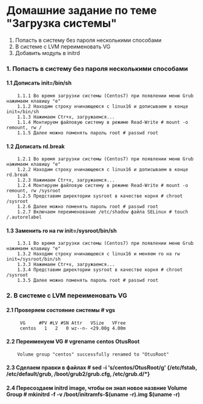 # Домашние задание по теме "Загрузка системы"

1. Попасть в систему без пароля несколькими способами
2. В системе с LVM переименовать VG
3. Добавить модуль в initrd


### 1.  Попасть в систему без пароля несколькими способами

####    1.1 Дописать init=/bin/sh
        1.1.1 Во время загрузки системы (Centos7) при появлении меню Grub нажимаем клавишу "e"
        1.1.2 Находим строку нчинающеюся с linux16 и дописываем в конце init=/bin/sh
        1.1.3 Нажимаем Ctr+x, загружаемся... 
        1.1.4 Монтируем файловую систему в режиме Read-Write # mount -o remount, rw /
        1.1.5 Далее можно поменять пароль root # passwd root

####    1.2 Дописать rd.break
        1.2.1 Во время загрузки системы (Centos7) при появлении меню Grub нажимаем клавишу "e"
        1.2.2 Находим строку нчинающеюся с linux16 и дописываем в конце rd.break
        1.2.3 Нажимаем Ctr+x, загружаемся...
        1.2.4 Монтируем файловую систему в режиме Read-Write # mount -o remount, rw /sysroot
        1.2.5 Представим директории sysroot в качестве корня # chroot /sysroot
        1.2.6 Далее можно поменять пароль root # passwd root
        1.2.7 Включаем переименование /etc/shadow файла SELinux # touch /.autorelabel


####    1.3 Заменить ro на rw init=/sysroot/bin/sh
        1.3.1 Во время загрузки системы (Centos7) при появлении меню Grub нажимаем клавишу "e"
        1.3.2 Находим строку нчинающеюся с linux16 и меняем ro на rw init=/sysroot/bin/sh
        1.3.3 Нажимаем Ctr+x, загружаемся...
        1.3.4 Представим директории sysroot в качестве корня # chroot /sysroot
        1.3.5 Далее можно поменять пароль root # passwd root
 
### 2.  В системе с LVM переименовать VG
        
####    2.1 Проверяем состояние системы # vgs
        
         VG     #PV #LV #SN Attr   VSize   VFree
         centos   1   2   0 wz--n- <29.00g 4.00m
        
####    2.2 Переименуем VG # vgrename centos OtusRoot
        
        Volume group "centos" successfully renamed to "OtusRoot"
        
####    2.3 Сделаем правки в файлах # sed -i 's/centos/OtusRoot/g' {/etc/fstab, /etc/default/grub, /boot/grub2/grub.cfg, /etc/grub.d/*}
####    2.4 Пересоздаем initrd image, чтобы он знал новое назвние Volume Group # mkinitrd -f -v /boot/initramfs-$(uname -r).img $(uname -r)


        

    
